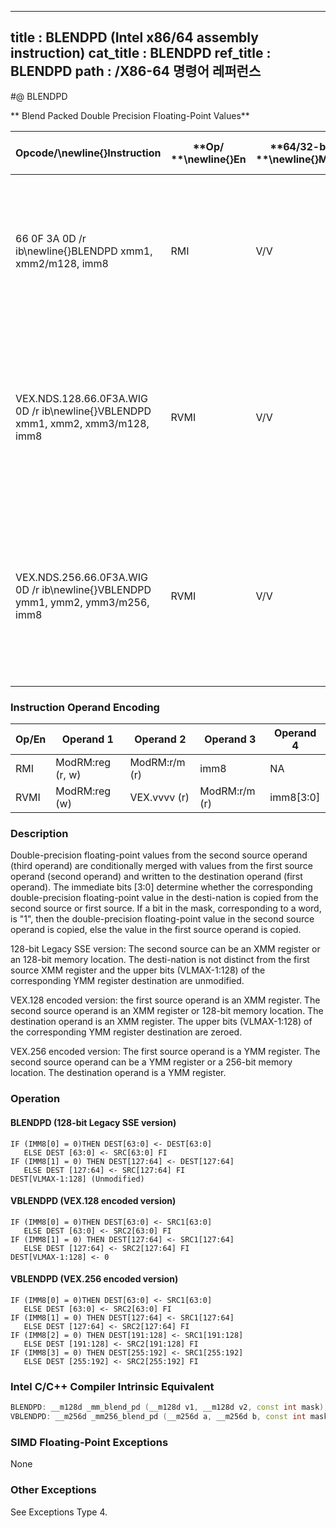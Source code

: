 ----------------------------
title : BLENDPD (Intel x86/64 assembly instruction)
cat_title : BLENDPD
ref_title : BLENDPD
path : /X86-64 명령어 레퍼런스
----------------------------
#@ BLENDPD

** Blend Packed Double Precision Floating-Point Values**

|**Opcode/**\newline{}**Instruction**|**Op/ **\newline{}**En**|**64/32-bit **\newline{}**Mode**|**CPUID **\newline{}**Feature **\newline{}**Flag**|**Description**|
|------------------------------------|------------------------|--------------------------------|--------------------------------------------------|---------------|
|66 0F 3A 0D /r ib\newline{}BLENDPD xmm1, xmm2/m128, imm8|RMI|V/V|SSE4_1|Select packed DP-FP values from xmm1 and xmm2/m128 from mask specified in imm8 and store the values into xmm1.|
|VEX.NDS.128.66.0F3A.WIG 0D /r ib\newline{}VBLENDPD xmm1, xmm2, xmm3/m128, imm8|RVMI|V/V|AVX|Select packed double-precision floating-point Values from xmm2 and xmm3/m128 from mask in imm8 and store the values in xmm1.|
|VEX.NDS.256.66.0F3A.WIG 0D /r ib\newline{}VBLENDPD ymm1, ymm2, ymm3/m256, imm8|RVMI|V/V|AVX|Select packed double-precision floating-point Values from ymm2 and ymm3/m256 from mask in imm8 and store the values in ymm1.|
### Instruction Operand Encoding


|Op/En|Operand 1|Operand 2|Operand 3|Operand 4|
|-----|---------|---------|---------|---------|
|RMI|ModRM:reg (r, w)|ModRM:r/m (r)|imm8|NA|
|RVMI|ModRM:reg (w)|VEX.vvvv (r)|ModRM:r/m (r)|imm8[3:0]|
### Description


Double-precision floating-point values from the second source operand (third operand) are conditionally merged with values from the first source operand (second operand) and written to the destination operand (first operand). The immediate bits [3:0] determine whether the corresponding double-precision floating-point value in the desti-nation is copied from the second source or first source. If a bit in the mask, corresponding to a word, is "1", then the double-precision floating-point value in the second source operand is copied, else the value in the first source operand is copied.

128-bit Legacy SSE version: The second source can be an XMM register or an 128-bit memory location. The desti-nation is not distinct from the first source XMM register and the upper bits (VLMAX-1:128) of the corresponding YMM register destination are unmodified.

VEX.128 encoded version: the first source operand is an XMM register. The second source operand is an XMM register or 128-bit memory location. The destination operand is an XMM register. The upper bits (VLMAX-1:128) of the corresponding YMM register destination are zeroed.

VEX.256 encoded version: The first source operand is a YMM register. The second source operand can be a YMM register or a 256-bit memory location. The destination operand is a YMM register. 


### Operation
#### BLENDPD (128-bit Legacy SSE version)
```info-verb
IF (IMM8[0] = 0)THEN DEST[63:0] <-  DEST[63:0]
   ELSE DEST [63:0]  <- SRC[63:0] FI
IF (IMM8[1] = 0) THEN DEST[127:64]  <- DEST[127:64]
   ELSE DEST [127:64]  <- SRC[127:64] FI
DEST[VLMAX-1:128] (Unmodified)
```
#### VBLENDPD (VEX.128 encoded version)
```info-verb
IF (IMM8[0] = 0)THEN DEST[63:0]  <- SRC1[63:0]
   ELSE DEST [63:0]  <- SRC2[63:0] FI
IF (IMM8[1] = 0) THEN DEST[127:64] <-  SRC1[127:64]
   ELSE DEST [127:64]  <- SRC2[127:64] FI
DEST[VLMAX-1:128] <-  0
```
#### VBLENDPD (VEX.256 encoded version)
```info-verb
IF (IMM8[0] = 0)THEN DEST[63:0]  <- SRC1[63:0]
   ELSE DEST [63:0] <-  SRC2[63:0] FI
IF (IMM8[1] = 0) THEN DEST[127:64] <-  SRC1[127:64]
   ELSE DEST [127:64]  <- SRC2[127:64] FI
IF (IMM8[2] = 0) THEN DEST[191:128] <-  SRC1[191:128]
   ELSE DEST [191:128] <-  SRC2[191:128] FI
IF (IMM8[3] = 0) THEN DEST[255:192]  <- SRC1[255:192]
   ELSE DEST [255:192]  <- SRC2[255:192] FI
```

### Intel C/C++ Compiler Intrinsic Equivalent

```cpp
BLENDPD: __m128d _mm_blend_pd (__m128d v1, __m128d v2, const int mask);
VBLENDPD: __m256d _mm256_blend_pd (__m256d a, __m256d b, const int mask);
```
### SIMD Floating-Point Exceptions


None

### Other Exceptions


See Exceptions Type 4.

